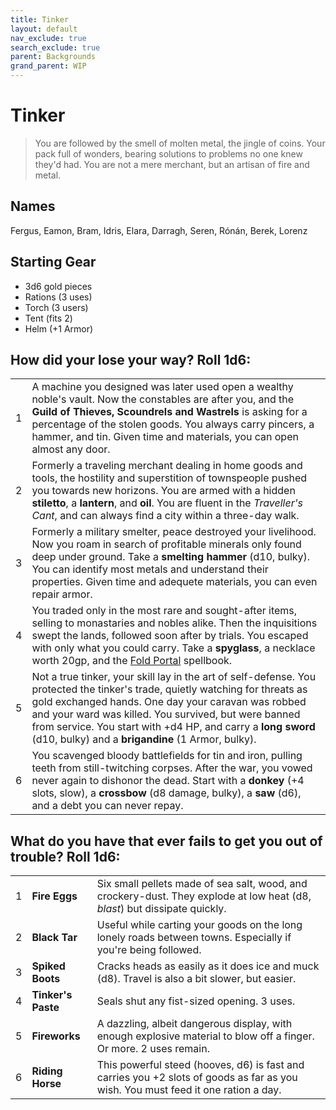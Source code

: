 ```yaml
---
title: Tinker
layout: default
nav_exclude: true
search_exclude: true
parent: Backgrounds
grand_parent: WIP
---
```


# Tinker

> You are followed by the smell of molten metal, the jingle of coins. Your pack full of wonders, bearing solutions to problems no one knew they'd had. You are not a mere merchant, but an artisan of fire and metal. 

## Names
Fergus, Eamon, Bram, Idris, Elara, Darragh, Seren, Rónán, Berek, Lorenz

## Starting Gear

- 3d6 gold pieces
- Rations (3 uses)
- Torch (3 users)
- Tent (fits 2)
- Helm (+1 Armor)

## How did your lose your way? Roll 1d6:

|     |                                                                                                                                                                                                                                                                                                                                                                   |
| --- | ----------------------------------------------------------------------------------------------------------------------------------------------------------------------------------------------------------------------------------------------------------------------------------------------------------------------------------------------------------------- |
| 1   | A machine you designed was later used open a wealthy noble's vault. Now the constables are after you, and the **Guild of Thieves, Scoundrels and Wastrels** is asking for a percentage of the stolen goods. You always carry pincers, a hammer, and tin. Given time and materials, you can open almost any door.                                                  |
| 2   | Formerly a traveling merchant dealing in home goods and tools, the hostility and superstition of townspeople pushed you towards new horizons. You are armed with a hidden **stiletto**, a **lantern**, and **oil**. You are fluent in the _Traveller's Cant_, and can always find a city within a three-day walk.                                                 |
| 3   | Formerly a military smelter, peace destroyed your livelihood. Now you roam in search of profitable minerals only found deep under ground. Take a **smelting hammer** (d10, bulky). You can identify most metals and understand their properties. Given time and adequete materials, you can even repair armor.                                                    |
| 4   | You traded only in the most rare and sought-after items, selling to monastaries and nobles alike. Then the inquisitions swept the lands, followed soon after by trials. You escaped with only what you could carry. Take a **spyglass**, a necklace worth 20gp, and the [Fold Portal](https://cairnrpg.com/resources/more-spellbooks/#fold-portal) spellbook.     |
| 5   | Not a true tinker, your skill lay in the art of self-defense. You protected the tinker's trade, quietly watching for threats as gold exchanged hands. One day your caravan was robbed and your ward was killed. You survived, but were banned from service. You start with +d4 HP, and carry a **long sword** (d10, bulky) and a **brigandine** (1 Armor, bulky). |
| 6   | You scavenged bloody battlefields for tin and iron, pulling teeth from still-twitching corpses. After the war, you vowed never again to dishonor the dead. Start with a **donkey** (+4 slots, slow), a **crossbow** (d8 damage, bulky), a **saw** (d6), and a debt you can never repay.                                                                           |

## What do you have that ever fails to get you out of trouble? Roll 1d6:

|     |                    |                                                                                                                                   |
| --- | ------------------ | --------------------------------------------------------------------------------------------------------------------------------- |
| 1   | **Fire Eggs**      | Six small pellets made of sea salt, wood, and crockery-dust. They explode at low heat (d8, _blast_) but dissipate quickly.        |
| 2   | **Black Tar**      | Useful while carting your goods on the long lonely roads between towns. Especially if you're being followed.                      |
| 3   | **Spiked Boots**   | Cracks heads as easily as it does ice and muck (d8). Travel is also a bit slower, but easier.                                     |
| 4   | **Tinker's Paste** | Seals shut any fist-sized opening. 3 uses.                                                                                        |
| 5   | **Fireworks**      | A dazzling, albeit dangerous display, with enough explosive material to blow off a finger. Or more. 2 uses remain.                |
| 6   | **Riding Horse**   | This powerful steed (hooves, d6) is fast and carries you +2 slots of goods as far as you wish. You must feed it one ration a day. |

